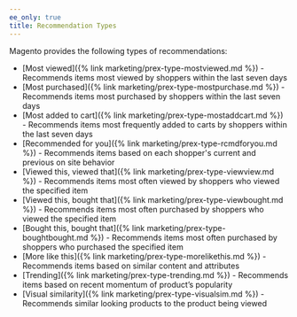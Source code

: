 ```yaml
---
ee_only: true
title: Recommendation Types
---
```


Magento provides the following types of recommendations:

-  [Most viewed]({% link marketing/prex-type-mostviewed.md %}) - Recommends items most viewed by shoppers within the last seven days
-  [Most purchased]({% link marketing/prex-type-mostpurchase.md %}) - Recommends items most purchased by shoppers within the last seven days
-  [Most added to cart]({% link marketing/prex-type-mostaddcart.md %}) - Recommends items most frequently added to carts by shoppers within the last seven days
-  [Recommended for you]({% link marketing/prex-type-rcmdforyou.md %}) - Recommends items based on each shopper's current and previous on site behavior
-  [Viewed this, viewed that]({% link marketing/prex-type-viewview.md %}) - Recommends items most often viewed by shoppers who viewed the specified item
-  [Viewed this, bought that]({% link marketing/prex-type-viewbought.md %}) - Recommends items most often purchased by shoppers who viewed the specified item
-  [Bought this, bought that]({% link marketing/prex-type-boughtbought.md %}) - Recommends items most often purchased by shoppers who purchased the specified item
-  [More like this]({% link marketing/prex-type-morelikethis.md %}) - Recommends items based on similar content and attributes
-  [Trending]({% link marketing/prex-type-trending.md %}) - Recommends items based on recent momentum of product’s popularity
-  [Visual similarity]({% link marketing/prex-type-visualsim.md %}) - Recommends similar looking products to the product being viewed
